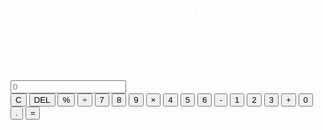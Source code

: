 
<!DOCTYPE html>
<html lang="en">

<head>
  <meta charset="UTF-8">
  <meta name="viewport" content="width=device-width, initial-scale=1.0">
  <meta http-equiv="X-UA-Compatible" content="ie=edge">
  <link rel="stylesheet" href="style.css">
  <title>Calculadora Casera Online</title>
</head>

<body>
  <h1 align="center"> <font color="white">PRESENTO UNA CALCULADORA BASICA <br> - CALCRACK- </font> </h1> 
  <div class="container">
    <div class="output">
      <input type="text" placeholder="0" readonly>
    </div>
    <div class="btns">
      <button onclick="clr()" class="sp">C</button>
      <button onclick="del()" class="sp">DEL</button>
      <button onclick="insert('%')" class="sp">%</button>
      <button onclick="insert('/')" class="sp">÷</button>
      <button onclick="insert('7')">7</button>
      <button onclick="insert('8')">8</button>
      <button onclick="insert('9')">9</button>
      <button onclick="insert('*')" class="sp">×</button>
      <button onclick="insert('4')">4</button>
      <button onclick="insert('5')">5</button>
      <button onclick="insert('6')">6</button>
      <button onclick="insert('-')" class="sp">-</button>
      <button onclick="insert('1')">1</button>
      <button onclick="insert('2')">2</button>
      <button onclick="insert('3')">3</button>
      <button onclick="insert('+')" class="sp">+</button>
      <button onclick="insert('0')">0</button>
      <button onclick="insert('.')">.</button>
      <button onclick="calc()" class="sp equal">=</button>
    </div>
    <div class="appmenu">
      <div class="icon">
        <span></span>
        <span></span>
        <span></span>
      </div>
      <div class="menu">
        <div class="blue"></div>
        <div class="orange"></div>
        <div class="red"></div>
        <div class="purple"></div>
        <div class="pink"></div>
      </div>
    </div>
  </div>
  <script src="script.js"></script>
</body>

</html>
